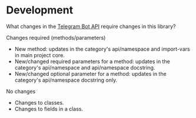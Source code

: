# Development

What changes in the [Telegram Bot API](https://core.telegram.org/bots/api) require changes in this library?

Changes required (methods/parameters)

- New method: updates in the category's api/namespace and import-vars in main project core.
- New/changed required parameters for a method: updates in the category's api/namespace and api/namespace docstring.
- New/changed optional parameter for a method: updates in the category's api/namespace docstring only.

No changes

- Changes to classes.
- Changes to fields in a class.
